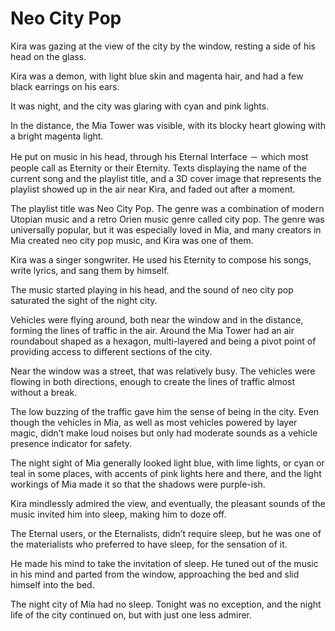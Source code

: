 # Neo City Pop

Kira was gazing at the view of the city by the window, resting a side of his head on the glass.

Kira was a demon, with light blue skin and magenta hair, and had a few black earrings on his ears.

It was night, and the city was glaring with cyan and pink lights.

In the distance, the Mia Tower was visible, with its blocky heart glowing with a bright magenta light.

He put on music in his head, through his Eternal Interface － which most people call as Eternity or their Eternity. Texts displaying the name of the current song and the playlist title, and a 3D cover image that represents the playlist showed up in the air near Kira, and faded out after a moment.

The playlist title was Neo City Pop. The genre was a combination of modern Utopian music and a retro Orien music genre called city pop. The genre was universally popular, but it was especially loved in Mia, and many creators in Mia created neo city pop music, and Kira was one of them.

Kira was a singer songwriter. He used his Eternity to compose his songs, write lyrics, and sang them by himself.

The music started playing in his head, and the sound of neo city pop saturated the sight of the night city.

Vehicles were flying around, both near the window and in the distance, forming the lines of traffic in the air. Around the Mia Tower had an air roundabout shaped as a hexagon, multi-layered and being a pivot point of providing access to different sections of the city.

Near the window was a street, that was relatively busy. The vehicles were flowing in both directions, enough to create the lines of traffic almost without a break.

The low buzzing of the traffic gave him the sense of being in the city. Even though the vehicles in Mia, as well as most vehicles powered by layer magic, didn’t make loud noises but only had moderate sounds as a vehicle presence indicator for safety.

The night sight of Mia generally looked light blue, with lime lights, or cyan or teal in some places, with accents of pink lights here and there, and the light workings of Mia made it so that the shadows were purple-ish.

Kira mindlessly admired the view, and eventually, the pleasant sounds of the music invited him into sleep, making him to doze off.

The Eternal users, or the Eternalists, didn’t require sleep, but he was one of the materialists who preferred to have sleep, for the sensation of it.

He made his mind to take the invitation of sleep. He tuned out of the music in his mind and parted from the window, approaching the bed and slid himself into the bed.

The night city of Mia had no sleep. Tonight was no exception, and the night life of the city continued on, but with just one less admirer.